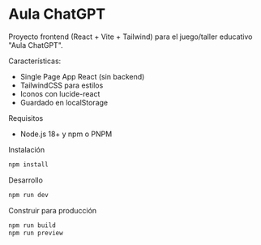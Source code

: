# Aula ChatGPT

Proyecto frontend (React + Vite + Tailwind) para el juego/taller educativo "Aula ChatGPT".

Características:
- Single Page App React (sin backend)
- TailwindCSS para estilos
- Iconos con lucide-react
- Guardado en localStorage

Requisitos
- Node.js 18+ y npm o PNPM

Instalación

```bash
npm install
```

Desarrollo

```bash
npm run dev
```

Construir para producción

```bash
npm run build
npm run preview
```
